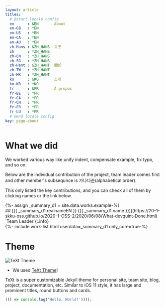 ```yaml
---
layout: article
titles:
  # @start locale config
  en      : &EN       About
  en-GB   : *EN
  en-US   : *EN
  en-CA   : *EN
  en-AU   : *EN
  zh-Hans : &ZH_HANS  关于
  zh      : *ZH_HANS
  zh-CN   : *ZH_HANS
  zh-SG   : *ZH_HANS
  zh-Hant : &ZH_HANT  關於
  zh-TW   : *ZH_HANT
  zh-HK   : *ZH_HANT
  ko      : &KO       소개
  ko-KR   : *KO
  fr      : &FR       À propos
  fr-BE   : *FR
  fr-CA   : *FR
  fr-CH   : *FR
  fr-FR   : *FR
  fr-LU   : *FR
  # @end locale config
key: page-about
---
```

# What we did

We worked various way like unify indent, compensate example, fix typo, and so on.

Below are the individual contribution of the project, team leader comes first and other member's subsequnce is 가나다순(alphabetical order).

This only listed the key contributions, and you can check all of them by clicking names or the link below.

<div>{%- assign _summary_d1 = site.data.works.example-%}</div>
## [{{ _summary_d1.realnameEN }} ({{ _summary_d1.name }})](https://20-1-skku-oss.github.io/2020-1-OSS-2/2020/06/08/What-devquint-Done.html) `Team Leader`{:.info}
<div>{%- include work-list.html userdata=_summary_d1 only_core=true-%}</div>

# Theme
![TeXt Theme](https://raw.githubusercontent.com/kitian616/jekyll-TeXt-theme/master/screenshots/TeXt-home.jpg)
- We used [TeXt Theme](https://github.com/kitian616/jekyll-TeXt-theme)!

TeXt is a super customizable Jekyll theme for personal site, team site, blog, project, documentation, etc. Similar to iOS 11 style, it has large and prominent titles, round buttons and cards.

```javascript
(() => console.log('Hello, World!'))();
```